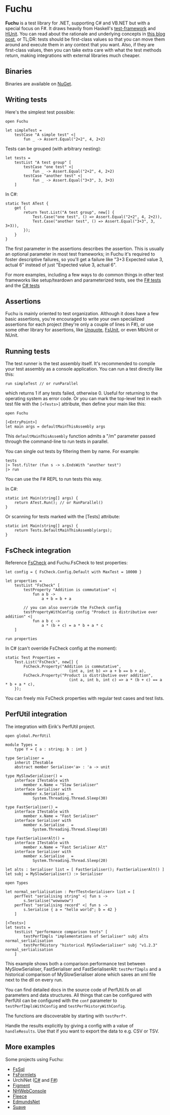 # Fuchu #

**Fuchu** is a test library for .NET, supporting C# and VB.NET but with a special focus on F#.
It draws heavily from Haskell's [test-framework](http://batterseapower.github.com/test-framework/) and [HUnit](http://hunit.sourceforge.net/).
You can read about the rationale and underlying concepts in [this blog post](http://bugsquash.blogspot.com/2012/06/fuchu-functional-test-library-for-net.html),
or TL;DR: tests should be first-class values so that you can move them around and execute
them in any context that you want. Also, if they are first-class values, then you can take
extra care with what the test methods return, making integrations with external libraries
much cheaper.

## Binaries ##

Binaries are available on [NuGet](http://nuget.org/packages?q=Fuchu).

## Writing tests ##

Here's the simplest test possible:

    open Fuchu

    let simpleTest = 
        testCase "A simple test" <| 
            fun _ -> Assert.Equal("2+2", 4, 2+2)

Tests can be grouped (with arbitrary nesting):

    let tests = 
        testList "A test group" [
            testCase "one test" <|
                fun _ -> Assert.Equal("2+2", 4, 2+2)
            testCase "another test" <|
                fun _ -> Assert.Equal("3+3", 3, 3+3)
        ]

In C#:

    static Test ATest {
        get {
            return Test.List("A test group", new[] {
                Test.Case("one test", () => Assert.Equal("2+2", 4, 2+2)),
                Test.Case("another test", () => Assert.Equal("3+3", 3, 3+3)),
            });
        }
    }
    
The first parameter in the assertions describes the assertion. This is usually an optional parameter in most test frameworks; in Fuchu it's required to foster descriptive failures, so you'll get a failure like "3+3 Expected value 3, actual 6" instead of just "Expected value 3, actual 6".

For more examples, including a few ways to do common things in other test frameworks like setup/teardown and parameterized tests, see the [F# tests](https://github.com/mausch/Fuchu/blob/master/Fuchu.Tests/Tests.fs) and the [C# tests](https://github.com/mausch/Fuchu/blob/master/Fuchu.CSharpTests/Program.cs)

## Assertions ##

Fuchu is mainly oriented to test organization. Although it does have a few basic assertions, you're encouraged to write your own specialized assertions for each project (they're only a couple of lines in F#), or use some other library for assertions, like [Unquote](http://code.google.com/p/unquote/), [FsUnit](https://github.com/dmohl/FsUnit), or even MbUnit or NUnit.

## Running tests ##

The test runner is the test assembly itself. It's recommended to compile your test assembly as a console application. You can run a test directly like this:

    run simpleTest // or runParallel
    
which returns 1 if any tests failed, otherwise 0. Useful for returning to the operating system as error code. Or you can mark the top-level test in each test file with the `[<Tests>]` attribute, then define your main like this:

    open Fuchu

    [<EntryPoint>]
    let main args = defaultMainThisAssembly args
    
This `defaultMainThisAssembly` function admits a "/m" parameter passed through the command-line to run tests in parallel.
    
You can single out tests by filtering them by name. For example:

    tests
    |> Test.filter (fun s -> s.EndsWith "another test")
    |> run

You can use the F# REPL to run tests this way.

In C#:

    static int Main(string[] args) {
        return ATest.Run(); // or RunParallel()
    }

Or scanning for tests marked with the [Tests] attribute:

    static int Main(string[] args) {
        return Tests.DefaultMainThisAssembly(args);
    }

## FsCheck integration ##

Reference [FsCheck](http://fscheck.codeplex.com/) and Fuchu.FsCheck to test properties:


    let config = { FsCheck.Config.Default with MaxTest = 10000 }
    
    let properties = 
        testList "FsCheck" [
            testProperty "Addition is commutative" <|
                fun a b -> 
                    a + b = b + a
            
            // you can also override the FsCheck config
            testPropertyWithConfig config "Product is distributive over addition" <|
                fun a b c -> 
                    a * (b + c) = a * b + a * c
        ]

    run properties
    
In C# (can't override FsCheck config at the moment):

    static Test Properties =
        Test.List("FsCheck", new[] {
            FsCheck.Property("Addition is commutative",
                                (int a, int b) => a + b == b + a),
            FsCheck.Property("Product is distributive over addition",
                                (int a, int b, int c) => a * (b + c) == a * b + a * c),
        });

You can freely mix FsCheck properties with regular test cases and test lists.

## PerfUtil integration ##

The integration with Eirik's PerfUtil project.

    open global.PerfUtil

    module Types =
        type Y = { a : string; b : int }

    type Serialiser =
        inherit ITestable
        abstract member Serialise<'a> : 'a -> unit

    type MySlowSerialiser() =
        interface ITestable with
            member x.Name = "Slow Serialiser"
        interface Serialiser with
            member x.Serialise _ =
                System.Threading.Thread.Sleep(30)

    type FastSerialiser() =
        interface ITestable with
            member x.Name = "Fast Serialiser"
        interface Serialiser with
            member x.Serialise _ =
                System.Threading.Thread.Sleep(10)

    type FastSerialiserAlt() =
        interface ITestable with
            member x.Name = "Fast Serialiser Alt"
        interface Serialiser with
            member x.Serialise _ =
                System.Threading.Thread.Sleep(20)

    let alts : Serialiser list = [ FastSerialiser(); FastSerialiserAlt() ]
    let subj = MySlowSerialiser() :> Serialiser

    open Types

    let normal_serlialisation : PerfTest<Serialiser> list = [
        perfTest "serialising string" <| fun s ->
            s.Serialise("wowowow")
        perfTest "serialising record" <| fun s ->
            s.Serialise { a = "hello world"; b = 42 }
        ]

    [<Tests>]
    let tests =
        testList "performance comparison tests" [
            testPerfImpls "implementations of Serialiser" subj alts normal_serlialisation
            testPerfHistory "historical MySlowSerialiser" subj "v1.2.3" normal_serlialisation
        ]

This example shows both a comparison performance test between MySlowSerialiser, FastSerialiser and
FastSerialiserAlt: `testPerfImpls` and a historical comparison of MySlowSerialiser alone
which saves an xml file next to the dll on every run.

You can find detailed docs in the source code of PerfUtil.fs on all parameters and data
structures. All things that can be configured with PerfUtil can be configured with the
`conf` parameter to `testPerfImplsWithConfig` and `testPerfHistoryWithConfig`.

The functions are discoverable by starting with `testPerf*`.

Handle the results explicitly by giving a config with a value of `handleResults`. Use
that if you want to export the data to e.g. CSV or TSV.

## More examples ##

Some projects using Fuchu:

* [FsSql](https://github.com/mausch/FsSql/tree/master/FsSql.Tests)
* [FsFormlets](https://github.com/mausch/FsFormlets/tree/master/Formlets.Tests)
* UrchiNet ([C#](https://github.com/mausch/UrchiNet/blob/master/UrchiNet.CSharpTests/Tests.cs) and [F#](https://github.com/mausch/UrchiNet/blob/master/UrchiNet.Tests/Tests.fs))
* [Figment](https://github.com/mausch/Figment/tree/master/Figment.Tests)
* [NHWebConsole](https://github.com/mausch/NHWebConsole/tree/master/NHWebConsole.Tests)
* [Fleece](https://github.com/mausch/Fleece/blob/master/Tests/Tests.fs)
* [EdmundsNet](https://github.com/mausch/EdmundsNet/blob/master/Tests/Tests.fs)
* [Suave](https://github.com/SuaveIO/suave/tree/master/src/Suave.Tests)

